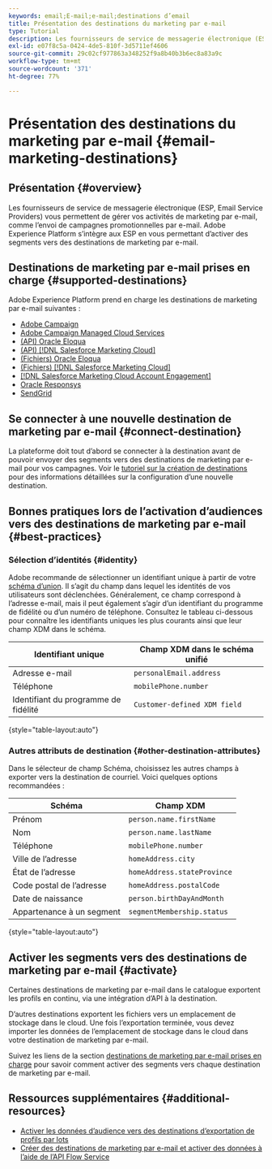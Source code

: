 ```yaml
---
keywords: email;E-mail;e-mail;destinations d’email
title: Présentation des destinations du marketing par e-mail
type: Tutorial
description: Les fournisseurs de service de messagerie électronique (ESP, Email Service Providers) vous permettent de gérer vos activités de marketing par e-mail, comme l’envoi de campagnes promotionnelles par e-mail. Découvrez quels ESP sont pris en charge en tant que destinations Experience Platform.
exl-id: e07f8c5a-0424-4de5-810f-3d5711ef4606
source-git-commit: 29c02cf977863a348252f9a8b40b3b6ec8a83a9c
workflow-type: tm+mt
source-wordcount: '371'
ht-degree: 77%

---
```


# Présentation des destinations du marketing par e-mail {#email-marketing-destinations}

## Présentation {#overview}

Les fournisseurs de service de messagerie électronique (ESP, Email Service Providers) vous permettent de gérer vos activités de marketing par e-mail, comme l’envoi de campagnes promotionnelles par e-mail. Adobe Experience Platform s’intègre aux ESP en vous permettant d’activer des segments vers des destinations de marketing par e-mail.

## Destinations de marketing par e-mail prises en charge {#supported-destinations}

Adobe Experience Platform prend en charge les destinations de marketing par e-mail suivantes :

* [Adobe Campaign](adobe-campaign.md)
* [Adobe Campaign Managed Cloud Services](adobe-campaign-managed-services.md)
* [(API) Oracle Eloqua](oracle-eloqua-api.md)
* [(API) [!DNL Salesforce Marketing Cloud]](salesforce-marketing-cloud-exact-target.md)
* [(Fichiers) Oracle Eloqua](oracle-eloqua.md)
* [(Fichiers) [!DNL Salesforce Marketing Cloud]](salesforce-marketing-cloud.md)
* [[!DNL Salesforce Marketing Cloud Account Engagement]](salesforce-marketing-cloud-account-engagement.md)
* [Oracle Responsys](oracle-responsys.md)
* [SendGrid](sendgrid.md)

## Se connecter à une nouvelle destination de marketing par e-mail {#connect-destination}

La plateforme doit tout d’abord se connecter à la destination avant de pouvoir envoyer des segments vers des destinations de marketing par e-mail pour vos campagnes. Voir le [tutoriel sur la création de destinations](../../ui/connect-destination.md) pour des informations détaillées sur la configuration d’une nouvelle destination.

## Bonnes pratiques lors de l’activation d’audiences vers des destinations de marketing par e-mail {#best-practices}

### Sélection d’identités {#identity}

Adobe recommande de sélectionner un identifiant unique à partir de votre [schéma d’union](../../../profile/home.md#profile-fragments-and-union-schemas). Il s’agit du champ dans lequel les identités de vos utilisateurs sont déclenchées. Généralement, ce champ correspond à l’adresse e-mail, mais il peut également s’agir d’un identifiant du programme de fidélité ou d’un numéro de téléphone. Consultez le tableau ci-dessous pour connaître les identifiants uniques les plus courants ainsi que leur champ XDM dans le schéma.

| Identifiant unique | Champ XDM dans le schéma unifié |
|----------------- | ---------------------------|
| Adresse e-mail | `personalEmail.address` |
| Téléphone | `mobilePhone.number` |
| Identifiant du programme de fidélité | `Customer-defined XDM field` |

{style="table-layout:auto"}

### Autres attributs de destination {#other-destination-attributes}

Dans le sélecteur de champ Schéma, choisissez les autres champs à exporter vers la destination de courriel. Voici quelques options recommandées :

| Schéma | Champ XDM |
|------ | ---------|
| Prénom | `person.name.firstName` |
| Nom | `person.name.lastName` |
| Téléphone | `mobilePhone.number` |
| Ville de l’adresse | `homeAddress.city` |
| État de l’adresse | `homeAddress.stateProvince` |
| Code postal de l’adresse | `homeAddress.postalCode` |
| Date de naissance | `person.birthDayAndMonth` |
| Appartenance à un segment | `segmentMembership.status` |

{style="table-layout:auto"}

## Activer les segments vers des destinations de marketing par e-mail {#activate}

Certaines destinations de marketing par e-mail dans le catalogue exportent les profils en continu, via une intégration d’API à la destination.

D’autres destinations exportent les fichiers vers un emplacement de stockage dans le cloud. Une fois l’exportation terminée, vous devez importer les données de l’emplacement de stockage dans le cloud dans votre destination de marketing par e-mail.

Suivez les liens de la section [destinations de marketing par e-mail prises en charge](#supported-destinations) pour savoir comment activer des segments vers chaque destination de marketing par e-mail.

## Ressources supplémentaires {#additional-resources}

* [Activer les données d’audience vers des destinations d’exportation de profils par lots](../../ui/activate-batch-profile-destinations.md)
* [Créer des destinations de marketing par e-mail et activer des données à l’aide de l’API Flow Service](../../api/connect-activate-batch-destinations.md)
